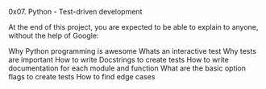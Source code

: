 0x07. Python - Test-driven development

At the end of this project, you are expected to be able to explain to anyone, without the help of Google:

Why Python programming is awesome
Whats an interactive test
Why tests are important
How to write Docstrings to create tests
How to write documentation for each module and function
What are the basic option flags to create tests
How to find edge cases
